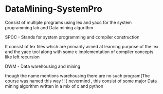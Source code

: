 # DataMining-SystemPro
Consist of multiple programs using lex and yacc for the system programming lab and Data mining algorithm

SPCC - Stands for system programming and compiler construction

It consist of lex files which are primarily aimed at learning purpose of the lex and the yacc tool along with some c implementation of compiler concepts like left recursion

DWM - Data warehousing and mining 

though the name mentions warehousing there are no such program(The course was named this way !! ) nevermind , this consist of some major Data mining algorithm written in a mix of c and python


